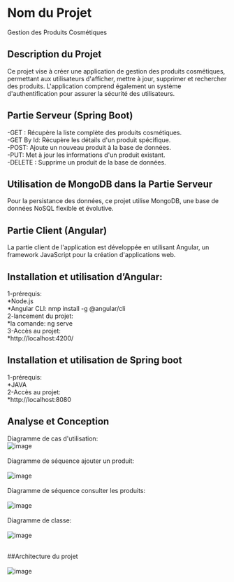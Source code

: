 # Nom du Projet
Gestion des Produits Cosmétiques

## Description du Projet
Ce projet vise à créer une application de gestion des produits cosmétiques, permettant aux utilisateurs d'afficher, mettre à jour, supprimer et rechercher des produits.
L'application comprend également un système d'authentification pour assurer la sécurité des utilisateurs.

## Partie Serveur (Spring Boot)
-GET : Récupère la liste complète des produits cosmétiques.<br />
-GET By Id: Récupère les détails d'un produit spécifique.<br />
-POST: Ajoute un nouveau produit à la base de données.<br />
-PUT: Met à jour les informations d'un produit existant.<br />
-DELETE : Supprime un produit de la base de données.<br />

## Utilisation de MongoDB dans la Partie Serveur
Pour la persistance des données, ce projet utilise MongoDB, une base de données NoSQL flexible et évolutive.

## Partie Client (Angular)
La partie client de l'application est développée en utilisant Angular, un framework JavaScript pour la création d'applications web.

## Installation et utilisation d’Angular:
1-prérequis:<br />
   *Node.js<br />
   *Angular CLI: nmp install -g @angular/cli<br />
2-lancement du projet:<br />
   *la comande: ng serve<br />
3-Accès au projet:<br />
   *http://localhost:4200/<br />

## Installation et utilisation de Spring boot
1-prérequis:<br />
   *JAVA<br />
2-Accès au projet:<br />
   *http://localhost:8080<br />

## Analyse et Conception
 Diagramme de cas d'utilisation:<br />
![image](https://github.com/somayaassaadi/Projet_DevLogiciel_Avanc-/assets/103968938/9a665424-2c7a-4d39-b32a-5021b2173a1d)<br /><br />
Diagramme de séquence ajouter un produit: <br /><br />
![image](https://github.com/somayaassaadi/Projet_DevLogiciel_Avanc-/assets/103968938/0ecfa92d-c84a-4d72-bd38-728c7d27db91)<br /><br />
Diagramme de séquence consulter les produits: <br /><br />
![image](https://github.com/somayaassaadi/Projet_DevLogiciel_Avanc-/assets/103968938/c92cf034-5d16-4cfb-9eb8-fa36afaf2481)<br /><br />
Diagramme de classe:<br /><br />
![image](https://github.com/somayaassaadi/Projet_DevLogiciel_Avanc-/assets/103968938/9874dc06-f892-43ae-a0b4-aa25353fb8e7)<br /><br />

##Architecture du projet<br /><br />
![image](https://github.com/somayaassaadi/Projet_DevLogiciel_Avanc-/assets/103968938/f52dd370-ac76-40cf-a12c-f1cdee985b02)






